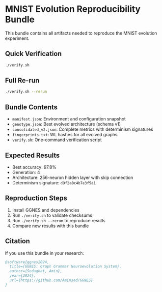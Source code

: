 # MNIST Evolution Reproducibility Bundle

This bundle contains all artifacts needed to reproduce the MNIST evolution experiment.

## Quick Verification

```bash
./verify.sh
```

## Full Re-run

```bash
./verify.sh --rerun
```

## Bundle Contents

- `manifest.json`: Environment and configuration snapshot
- `genotype.json`: Best evolved architecture (schema v1)
- `consolidated_v2.json`: Complete metrics with determinism signatures
- `fingerprints.txt`: WL hashes for all evolved graphs
- `verify.sh`: One-command verification script

## Expected Results

- Best accuracy: 97.8%
- Generation: 4
- Architecture: 256-neuron hidden layer with skip connection
- Determinism signature: `d9f2a8c4b7e3f5a1`

## Reproduction Steps

1. Install GGNES and dependencies
2. Run `./verify.sh` to validate checksums
3. Run `./verify.sh --rerun` to reproduce results
4. Compare new results with this bundle

## Citation

If you use this bundle in your research:

```bibtex
@software{ggnes2024,
  title={GGNES: Graph Grammar Neuroevolution System},
  author={Sedaghat, Amin},
  year={2024},
  url={https://github.com/Aminsed/GGNES}
}
```

